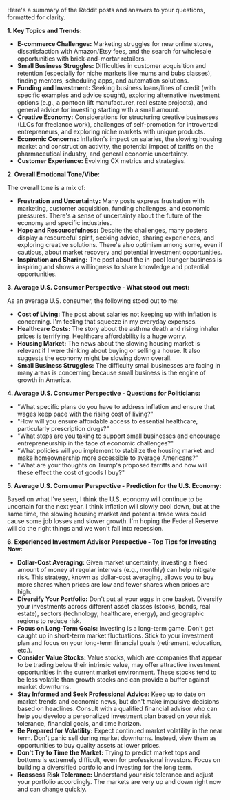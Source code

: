 Here's a summary of the Reddit posts and answers to your questions, formatted for clarity.

**1. Key Topics and Trends:**

*   **E-commerce Challenges:** Marketing struggles for new online stores, dissatisfaction with Amazon/Etsy fees, and the search for wholesale opportunities with brick-and-mortar retailers.
*   **Small Business Struggles:** Difficulties in customer acquisition and retention (especially for niche markets like mums and bubs classes), finding mentors, scheduling apps, and automation solutions.
*   **Funding and Investment:** Seeking business loans/lines of credit (with specific examples and advice sought), exploring alternative investment options (e.g., a pontoon lift manufacturer, real estate projects), and general advice for investing starting with a small amount.
*   **Creative Economy:** Considerations for structuring creative businesses (LLCs for freelance work), challenges of self-promotion for introverted entrepreneurs, and exploring niche markets with unique products.
*   **Economic Concerns:** Inflation's impact on salaries, the slowing housing market and construction activity, the potential impact of tariffs on the pharmaceutical industry, and general economic uncertainty.
*   **Customer Experience:** Evolving CX metrics and strategies.

**2. Overall Emotional Tone/Vibe:**

The overall tone is a mix of:

*   **Frustration and Uncertainty:** Many posts express frustration with marketing, customer acquisition, funding challenges, and economic pressures. There's a sense of uncertainty about the future of the economy and specific industries.
*   **Hope and Resourcefulness:** Despite the challenges, many posters display a resourceful spirit, seeking advice, sharing experiences, and exploring creative solutions. There's also optimism among some, even if cautious, about market recovery and potential investment opportunities.
*   **Inspiration and Sharing:** The post about the in-pool lounger business is inspiring and shows a willingness to share knowledge and potential opportunities.

**3. Average U.S. Consumer Perspective - What stood out most:**

As an average U.S. consumer, the following stood out to me:

*   **Cost of Living:** The post about salaries not keeping up with inflation is concerning. I'm feeling that squeeze in my everyday expenses.
*   **Healthcare Costs:** The story about the asthma death and rising inhaler prices is terrifying. Healthcare affordability is a huge worry.
*   **Housing Market:** The news about the slowing housing market is relevant if I were thinking about buying or selling a house. It also suggests the economy might be slowing down overall.
*   **Small Business Struggles:** The difficulty small businesses are facing in many areas is concerning because small business is the engine of growth in America.

**4. Average U.S. Consumer Perspective - Questions for Politicians:**

*   "What specific plans do you have to address inflation and ensure that wages keep pace with the rising cost of living?"
*   "How will you ensure affordable access to essential healthcare, particularly prescription drugs?"
*   "What steps are you taking to support small businesses and encourage entrepreneurship in the face of economic challenges?"
*   "What policies will you implement to stabilize the housing market and make homeownership more accessible to average Americans?"
*   "What are your thoughts on Trump's proposed tarriffs and how will these effect the cost of goods I buy?"

**5. Average U.S. Consumer Perspective - Prediction for the U.S. Economy:**

Based on what I’ve seen, I think the U.S. economy will continue to be uncertain for the next year. I think inflation will slowly cool down, but at the same time, the slowing housing market and potential trade wars could cause some job losses and slower growth. I'm hoping the Federal Reserve will do the right things and we won't fall into recession.

**6. Experienced Investment Advisor Perspective - Top Tips for Investing Now:**

*   **Dollar-Cost Averaging:** Given market uncertainty, investing a fixed amount of money at regular intervals (e.g., monthly) can help mitigate risk. This strategy, known as dollar-cost averaging, allows you to buy more shares when prices are low and fewer shares when prices are high.
*   **Diversify Your Portfolio:** Don't put all your eggs in one basket. Diversify your investments across different asset classes (stocks, bonds, real estate), sectors (technology, healthcare, energy), and geographic regions to reduce risk.
*   **Focus on Long-Term Goals:** Investing is a long-term game. Don't get caught up in short-term market fluctuations. Stick to your investment plan and focus on your long-term financial goals (retirement, education, etc.).
*   **Consider Value Stocks:** Value stocks, which are companies that appear to be trading below their intrinsic value, may offer attractive investment opportunities in the current market environment. These stocks tend to be less volatile than growth stocks and can provide a buffer against market downturns.
*   **Stay Informed and Seek Professional Advice:** Keep up to date on market trends and economic news, but don't make impulsive decisions based on headlines. Consult with a qualified financial advisor who can help you develop a personalized investment plan based on your risk tolerance, financial goals, and time horizon.
*   **Be Prepared for Volatility:** Expect continued market volatility in the near term. Don't panic sell during market downturns. Instead, view them as opportunities to buy quality assets at lower prices.
*   **Don't Try to Time the Market:** Trying to predict market tops and bottoms is extremely difficult, even for professional investors. Focus on building a diversified portfolio and investing for the long term.
*   **Reassess Risk Tolerance:** Understand your risk tolerance and adjust your portfolio accordingly. The markets are very up and down right now and can change quickly.
